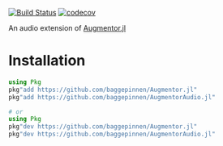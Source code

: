 [![Build Status](https://travis-ci.org/baggepinnen/AugmentorAudio.jl.svg?branch=master)](https://travis-ci.org/baggepinnen/AugmentorAudio.jl)
[![codecov](https://codecov.io/gh/baggepinnen/AugmentorAudio.jl/branch/master/graph/badge.svg)](https://codecov.io/gh/baggepinnen/AugmentorAudio.jl)

An audio extension of [Augmentor.jl](https://github.com/baggepinnen/Augmentor.jl)

# Installation

```julia
using Pkg
pkg"add https://github.com/baggepinnen/Augmentor.jl"
pkg"add https://github.com/baggepinnen/AugmentorAudio.jl"

# or
using Pkg
pkg"dev https://github.com/baggepinnen/Augmentor.jl"
pkg"dev https://github.com/baggepinnen/AugmentorAudio.jl"
```
